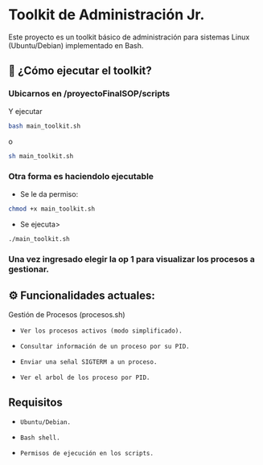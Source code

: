 # Toolkit de Administración Jr.

Este proyecto es un toolkit básico de administración para sistemas Linux (Ubuntu/Debian) implementado en Bash.

## 🚀 ¿Cómo ejecutar el toolkit?

### Ubicarnos en /proyectoFinalSOP/scripts

Y ejecutar

```bash
bash main_toolkit.sh 
```
o
```bash
sh main_toolkit.sh
```

### Otra forma es haciendolo ejecutable

* Se le da permiso:
```bash
chmod +x main_toolkit.sh
```

* Se ejecuta>
```bash
./main_toolkit.sh
```

### Una vez ingresado elegir la op 1 para visualizar los procesos a gestionar.


## ⚙️ Funcionalidades actuales:
Gestión de Procesos (procesos.sh)
-     Ver los procesos activos (modo simplificado).
-     Consultar información de un proceso por su PID.
-     Enviar una señal SIGTERM a un proceso.
-     Ver el arbol de los proceso por PID.

## Requisitos
-     Ubuntu/Debian.
-     Bash shell.
-     Permisos de ejecución en los scripts. 
